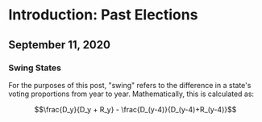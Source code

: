 # Introduction: Past Elections

## September 11, 2020

<h>

### Swing States

For the purposes of this post, "swing" refers to the difference in a state's voting proportions from year to year. Mathematically, this is calculated as:

```math
\frac{D_y}{D_y + R_y} - \frac{D_(y-4)}{D_(y-4)+R_(y-4)}
```
